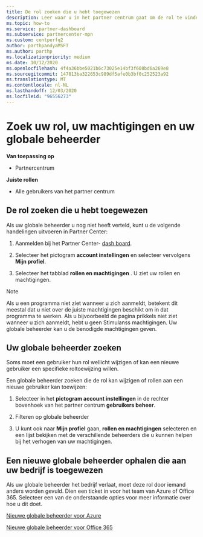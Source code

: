```yaml
---
title: De rol zoeken die u hebt toegewezen
description: Leer waar u in het partner centrum gaat om de rol te vinden die u hebt toegewezen, uw machtigingen en uw globale beheerder.
ms.topic: how-to
ms.service: partner-dashboard
ms.subservice: partnercenter-mpn
ms.custom: contperfq2
author: parthpandyaMSFT
ms.author: parthp
ms.localizationpriority: medium
ms.date: 10/12/2020
ms.openlocfilehash: 4f4a36bbe5021b6c73025e14bf3f608bd6a269e8
ms.sourcegitcommit: 147813ba322653c989df5afe0b3bf0c252523a92
ms.translationtype: MT
ms.contentlocale: nl-NL
ms.lasthandoff: 12/03/2020
ms.locfileid: "96556273"
---
```

# <a name="find-your-role-your-permissions-and-your-global-admin"></a>Zoek uw rol, uw machtigingen en uw globale beheerder

**Van toepassing op**
- Partnercentrum

**Juiste rollen**

- Alle gebruikers van het partner centrum

## <a name="find-the-role-youve-been-assigned"></a>De rol zoeken die u hebt toegewezen

Als uw globale beheerder u nog niet heeft verteld, kunt u de volgende handelingen uitvoeren in Partner Center:

1. Aanmelden bij het Partner Center- [dash board](https://partner.microsoft.com/dashboard/home).

1. Selecteer het pictogram **account instellingen** en selecteer vervolgens **Mijn profiel**.
 
1. Selecteer het tabblad **rollen en machtigingen** . U ziet uw rollen en machtigingen.
 
>[!Note]
>Als u een programma niet ziet wanneer u zich aanmeldt, betekent dit meestal dat u niet over de juiste machtigingen beschikt om in dat programma te werken. Als u bijvoorbeeld de pagina prikkels niet ziet wanneer u zich aanmeldt, hebt u geen Stimulanss machtigingen. Uw globale beheerder kan u de benodigde machtigingen geven.

## <a name="find-your-global-admin"></a>Uw globale beheerder zoeken

Soms moet een gebruiker hun rol wellicht wijzigen of kan een nieuwe gebruiker een specifieke roltoewijzing willen.

Een globale beheerder zoeken die de rol kan wijzigen of rollen aan een nieuwe gebruiker kan toewijzen: 

1. Selecteer in het **pictogram account instellingen** in de rechter bovenhoek van het partner centrum **gebruikers beheer**.

1. Filteren op globale beheerder

1. U kunt ook naar **Mijn profiel** gaan, **rollen en machtigingen** selecteren en een lijst bekijken met de verschillende beheerders die u kunnen helpen bij het verhogen van uw machtigingen. 


## <a name="get-a-new-global-admin-assigned-to-your-company"></a>Een nieuwe globale beheerder ophalen die aan uw bedrijf is toegewezen

Als uw globale beheerder het bedrijf verlaat, moet deze rol door iemand anders worden gevuld. Dien een ticket in voor het team van Azure of Office 365. Selecteer een van de onderstaande opties voor meer informatie over hoe u dit doet.

[Nieuwe globale beheerder voor Azure](https://support.microsoft.com/help/4505981/what-to-do-if-the-only-admin-for-your-mpn-program-has-left-the-company)

[Nieuwe globale beheerder voor Office 365](https://admin.microsoft.com/)

